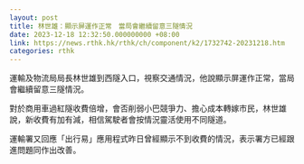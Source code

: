 ```yaml
---
layout: post
title: 林世雄：顯示屏運作正常　當局會繼續留意三隧情況
date: 2023-12-18 12:32:50.000000000 +08:00
link: https://news.rthk.hk/rthk/ch/component/k2/1732742-20231218.htm
categories: rthk
---
```


運輸及物流局局長林世雄到西隧入口，視察交通情況，他說顯示屏運作正常，當局會繼續留意三隧情況。

對於商用車過紅隧收費倍增，會否削弱小巴競爭力、擔心成本轉嫁巿民，林世雄說，新收費有加有減，相信駕駛者會按情況靈活使用不同隧道。

運輸署又回應「出行易」應用程式昨日曾經顯示不到收費的情況，表示署方已經跟進問題同作出改善。
